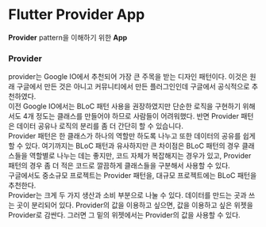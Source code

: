 # Flutter Provider App
**Provider** pattern을 이해하기 위한 **App**

### Provider
provider는 Google IO에서 추천되어 가장 큰 주목을 받는 디자인 패턴이다. 이것은 원래 구글에서 만든 것은 아니고 커뮤니티에서 만든 플러그인인데 구글에서 공식적으로 추천하였다.   
이전 Google IO에서는 BLoC 패턴 사용을 권장하였지만 단순한 로직을 구현하기 위해서도 4개 정도는 클래스를 만들어야 하므로 사람들이 어려워했다. 반면 Provider 패턴은 데이터 공유나 로직의 분리를 좀 더 간단히 할 수 있습니다.   
Provider 패턴은 한 클래스가 하나의 역할만 하도록 나누고 또한 데이터의 공유를 쉽게 할 수 있다. 여기까지는 BLoC 패턴과 유사하지만 큰 차이점은 BLoC 패턴의 경우 클래스들을 역할별로 나누는 데는 좋지만, 코드 자체가 복잡해지는 경우가 있고, Provider 패턴의 경우 좀 더 적은 코드로 깔끔하게 클래스들을 구분해서 사용할 수 있다.   
구글에서도 중소규모 프로젝트는 Provider 패턴을, 대규모 프로젝트에는 BLoC 패턴을 추천한다.   
Provider는 크게 두 가지 생산과 소비 부분으로 나눌 수 있다. 데이터를 만드는 곳과 쓰는 곳이 분리되어 있다. Provider의 값을 이용하고 싶으면, 값을 이용하고 싶은 위젯을 Provider로 감싼다. 그러면 그 밑의 위젯에서는 Provider의 값을 사용할 수 있다.
